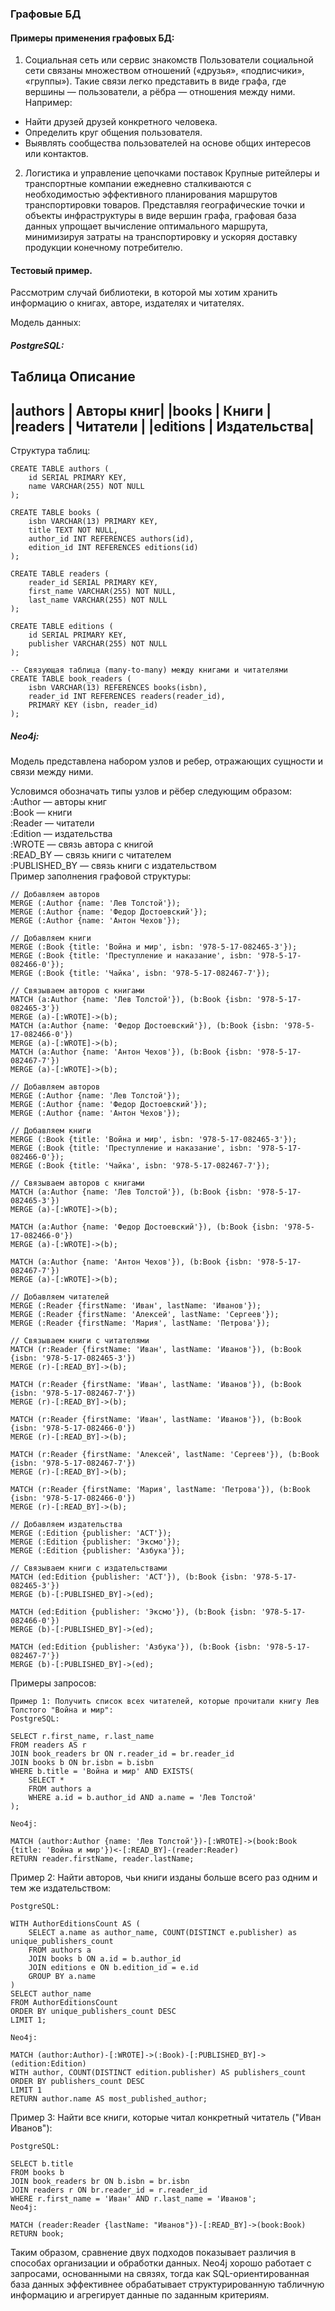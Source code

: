 ### Графовые БД

#### Примеры применения графовых БД:   
1. Социальная сеть или сервис знакомств
Пользователи социальной сети связаны множеством отношений («друзья», «подписчики», «группы»). Такие связи легко представить в виде графа, где вершины — пользователи, а рёбра — отношения между ними.  
Например:
 * Найти друзей друзей конкретного человека.   
 * Определить круг общения пользователя.   
 * Выявлять сообщества пользователей на основе общих интересов или контактов.   

2. Логистика и управление цепочками поставок
Крупные ритейлеры и транспортные компании ежедневно сталкиваются с необходимостью эффективного планирования маршрутов транспортировки товаров.
Представляя географические точки и объекты инфраструктуры в виде вершин графа, графовая база данных упрощает вычисление оптимального маршрута, минимизируя затраты на транспортировку и ускоряя доставку продукции конечному потребителю.

#### Тестовый пример.
Рассмотрим случай библиотеки, в которой мы хотим хранить информацию о книгах, авторе, издателях и читателях.   

Модель данных:   
##### PostgreSQL:
Таблица	
Описание 
------------------------
|authors	|  Авторы книг|
|books	  |  Книги      |
|readers	|  Читатели   |
|editions |	Издательства|
------------------------

Структура таблиц:   
```
CREATE TABLE authors (
    id SERIAL PRIMARY KEY,
    name VARCHAR(255) NOT NULL
);

CREATE TABLE books (
    isbn VARCHAR(13) PRIMARY KEY,
    title TEXT NOT NULL,
    author_id INT REFERENCES authors(id),
    edition_id INT REFERENCES editions(id)
);

CREATE TABLE readers (
    reader_id SERIAL PRIMARY KEY,
    first_name VARCHAR(255) NOT NULL,
    last_name VARCHAR(255) NOT NULL
);

CREATE TABLE editions (
    id SERIAL PRIMARY KEY,
    publisher VARCHAR(255) NOT NULL
);

-- Связующая таблица (many-to-many) между книгами и читателями
CREATE TABLE book_readers (
    isbn VARCHAR(13) REFERENCES books(isbn),
    reader_id INT REFERENCES readers(reader_id),
    PRIMARY KEY (isbn, reader_id)
);
```

##### Neo4j:
Модель представлена набором узлов и ребер, отражающих сущности и связи между ними.   

Условимся обозначать типы узлов и рёбер следующим образом:   
:Author — авторы книг   
:Book — книги   
:Reader — читатели   
:Edition — издательства   
:WROTE — связь автора с книгой   
:READ_BY — связь книги с читателем   
:PUBLISHED_BY — связь книги с издательством   
Пример заполнения графовой структуры:   

```
// Добавляем авторов
MERGE (:Author {name: 'Лев Толстой'});
MERGE (:Author {name: 'Федор Достоевский'});
MERGE (:Author {name: 'Антон Чехов'});

// Добавляем книги
MERGE (:Book {title: 'Война и мир', isbn: '978-5-17-082465-3'});
MERGE (:Book {title: 'Преступление и наказание', isbn: '978-5-17-082466-0'});
MERGE (:Book {title: 'Чайка', isbn: '978-5-17-082467-7'});

// Связываем авторов с книгами
MATCH (a:Author {name: 'Лев Толстой'}), (b:Book {isbn: '978-5-17-082465-3'})
MERGE (a)-[:WROTE]->(b);
MATCH (a:Author {name: 'Федор Достоевский'}), (b:Book {isbn: '978-5-17-082466-0'})
MERGE (a)-[:WROTE]->(b);
MATCH (a:Author {name: 'Антон Чехов'}), (b:Book {isbn: '978-5-17-082467-7'})
MERGE (a)-[:WROTE]->(b);

// Добавляем авторов
MERGE (:Author {name: 'Лев Толстой'});
MERGE (:Author {name: 'Федор Достоевский'});
MERGE (:Author {name: 'Антон Чехов'});

// Добавляем книги
MERGE (:Book {title: 'Война и мир', isbn: '978-5-17-082465-3'});
MERGE (:Book {title: 'Преступление и наказание', isbn: '978-5-17-082466-0'});
MERGE (:Book {title: 'Чайка', isbn: '978-5-17-082467-7'});

// Связываем авторов с книгами
MATCH (a:Author {name: 'Лев Толстой'}), (b:Book {isbn: '978-5-17-082465-3'})
MERGE (a)-[:WROTE]->(b);

MATCH (a:Author {name: 'Федор Достоевский'}), (b:Book {isbn: '978-5-17-082466-0'})
MERGE (a)-[:WROTE]->(b);

MATCH (a:Author {name: 'Антон Чехов'}), (b:Book {isbn: '978-5-17-082467-7'})
MERGE (a)-[:WROTE]->(b);

// Добавляем читателей
MERGE (:Reader {firstName: 'Иван', lastName: 'Иванов'});
MERGE (:Reader {firstName: 'Алексей', lastName: 'Сергеев'});
MERGE (:Reader {firstName: 'Мария', lastName: 'Петрова'});

// Связываем книги с читателями
MATCH (r:Reader {firstName: 'Иван', lastName: 'Иванов'}), (b:Book {isbn: '978-5-17-082465-3'})
MERGE (r)-[:READ_BY]->(b);

MATCH (r:Reader {firstName: 'Иван', lastName: 'Иванов'}), (b:Book {isbn: '978-5-17-082467-7'})
MERGE (r)-[:READ_BY]->(b);

MATCH (r:Reader {firstName: 'Иван', lastName: 'Иванов'}), (b:Book {isbn: '978-5-17-082466-0'})
MERGE (r)-[:READ_BY]->(b);

MATCH (r:Reader {firstName: 'Алексей', lastName: 'Сергеев'}), (b:Book {isbn: '978-5-17-082467-7'})
MERGE (r)-[:READ_BY]->(b);

MATCH (r:Reader {firstName: 'Мария', lastName: 'Петрова'}), (b:Book {isbn: '978-5-17-082466-0'})
MERGE (r)-[:READ_BY]->(b);

// Добавляем издательства
MERGE (:Edition {publisher: 'АСТ'});
MERGE (:Edition {publisher: 'Эксмо'});
MERGE (:Edition {publisher: 'Азбука'});

// Связываем книги с издательствами
MATCH (ed:Edition {publisher: 'АСТ'}), (b:Book {isbn: '978-5-17-082465-3'})
MERGE (b)-[:PUBLISHED_BY]->(ed);

MATCH (ed:Edition {publisher: 'Эксмо'}), (b:Book {isbn: '978-5-17-082466-0'})
MERGE (b)-[:PUBLISHED_BY]->(ed);

MATCH (ed:Edition {publisher: 'Азбука'}), (b:Book {isbn: '978-5-17-082467-7'})
MERGE (b)-[:PUBLISHED_BY]->(ed);
```

Примеры запросов:   
```
Пример 1: Получить список всех читателей, которые прочитали книгу Лев Толстого "Война и мир":
PostgreSQL:

SELECT r.first_name, r.last_name
FROM readers AS r
JOIN book_readers br ON r.reader_id = br.reader_id
JOIN books b ON br.isbn = b.isbn
WHERE b.title = 'Война и мир' AND EXISTS(
    SELECT *
    FROM authors a
    WHERE a.id = b.author_id AND a.name = 'Лев Толстой'
);

Neo4j:

MATCH (author:Author {name: 'Лев Толстой'})-[:WROTE]->(book:Book {title: 'Война и мир'})<-[:READ_BY]-(reader:Reader)
RETURN reader.firstName, reader.lastName;
```
Пример 2: Найти авторов, чьи книги изданы больше всего раз одним и тем же издательством:
```
PostgreSQL:

WITH AuthorEditionsCount AS (
    SELECT a.name as author_name, COUNT(DISTINCT e.publisher) as unique_publishers_count
    FROM authors a
    JOIN books b ON a.id = b.author_id
    JOIN editions e ON b.edition_id = e.id
    GROUP BY a.name
)
SELECT author_name
FROM AuthorEditionsCount
ORDER BY unique_publishers_count DESC
LIMIT 1;

Neo4j:

MATCH (author:Author)-[:WROTE]->(:Book)-[:PUBLISHED_BY]->(edition:Edition)
WITH author, COUNT(DISTINCT edition.publisher) AS publishers_count
ORDER BY publishers_count DESC
LIMIT 1
RETURN author.name AS most_published_author;
```
Пример 3: Найти все книги, которые читал конкретный читатель ("Иван Иванов"):
```
PostgreSQL:

SELECT b.title
FROM books b
JOIN book_readers br ON b.isbn = br.isbn
JOIN readers r ON br.reader_id = r.reader_id
WHERE r.first_name = 'Иван' AND r.last_name = 'Иванов';
Neo4j:

MATCH (reader:Reader {lastName: "Иванов"})-[:READ_BY]->(book:Book) RETURN book;
```
Таким образом, сравнение двух подходов показывает различия в способах организации и обработки данных. Neo4j хорошо работает с запросами, основанными на связях, тогда как SQL-ориентированная база данных эффективнее обрабатывает структурированную табличную информацию и агрегирует данные по заданным критериям.




